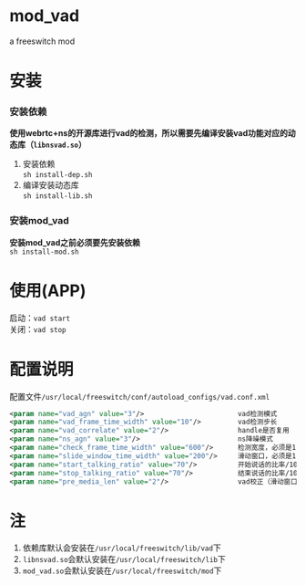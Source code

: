 # mod_vad
a freeswitch mod

# 安装
### 安装依赖
**使用webrtc+ns的开源库进行vad的检测，所以需要先编译安装vad功能对应的动态库（`libnsvad.so`）**
1. 安装依赖  
`sh install-dep.sh`
2. 编译安装动态库  
`sh install-lib.sh`

### 安装mod_vad
**安装mod_vad之前必须要先安装依赖**  
`sh install-mod.sh`

# 使用(APP)
启动：`vad start`  
关闭：`vad stop`

# 配置说明

配置文件`/usr/local/freeswitch/conf/autoload_configs/vad.conf.xml`
```xml
<param name="vad_agn" value="3"/>                       vad检测模式
<param name="vad_frame_time_width" value="10"/>         vad检测步长
<param name="vad_correlate" value="2"/>                 handle是否复用
<param name="ns_agn" value="3"/>                        ns降噪模式
<param name="check_frame_time_width" value="600"/>      检测宽度，必须是100的整数倍
<param name="slide_window_time_width" value="200"/>     滑动窗口，必须是100的整数倍，可以被检测宽度整除
<param name="start_talking_ratio" value="70"/>          开始说话的比率/100
<param name="stop_talking_ratio" value="70"/>           结束说话的比率/100
<param name="pre_media_len" value="2"/>                 vad校正（滑动窗口个数）
```

# 注 #
1. 依赖库默认会安装在`/usr/local/freeswitch/lib/vad`下
2. `libnsvad.so`会默认安装在`/usr/local/freeswitch/lib`下
3. `mod_vad.so`会默认安装在`/usr/local/freeswitch/mod`下